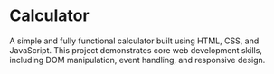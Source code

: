 # Calculator
A simple and fully functional calculator built using HTML, CSS, and JavaScript. This project demonstrates core web development skills, including DOM manipulation, event handling, and responsive design. 
